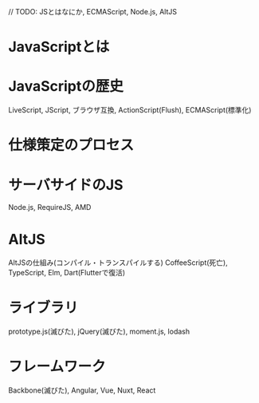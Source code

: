 // TODO: JSとはなにか, ECMAScript, Node.js, AltJS

# JavaScriptとは

# JavaScriptの歴史
LiveScript, JScript, ブラウザ互換, ActionScript(Flush), ECMAScript(標準化)

# 仕様策定のプロセス

# サーバサイドのJS
Node.js, RequireJS, AMD

# AltJS
AltJSの仕組み(コンパイル・トランスパイルする)
CoffeeScript(死亡), TypeScript, Elm, Dart(Flutterで復活)

# ライブラリ
prototype.js(滅びた), jQuery(滅びた), moment.js, lodash

# フレームワーク
Backbone(滅びた), Angular, Vue, Nuxt, React
